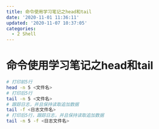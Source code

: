 ```yaml
---
title: 命令使用学习笔记之head和tail
date: '2020-11-01 11:36:11'
updated: '2020-11-07 10:37:05'
categories:
  - 2 Shell
---
```

# 命令使用学习笔记之head和tail

```sh
# 打印前5行
head -n 5 <文件名>
# 打印后5行
tail -n 5 <文件名>
# 跟踪日志，并且保持读取追加数据
tail -f <日志文件名>
# 打印后5行，跟踪日志，并且保持读取追加数据
tail -n 5 -f <日志文件名>
```
